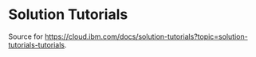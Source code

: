 # Solution Tutorials

Source for https://cloud.ibm.com/docs/solution-tutorials?topic=solution-tutorials-tutorials.
